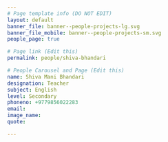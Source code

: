 ```yaml
---
# Page template info (DO NOT EDIT)
layout: default
banner_file: banner--people-projects-lg.svg
banner_file_mobile: banner--people-projects-sm.svg
people_page: true

# Page link (Edit this)
permalink: people/shiva-bhandari

# People Carousel and Page (Edit this)
name: Shiva Mani Bhandari
designation: Teacher
subject: English
level: Secondary
phoneno: +9779856022283
email: 
image_name:
quote: 

---
```


